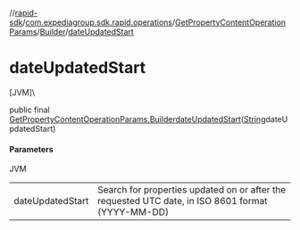 //[rapid-sdk](../../../../index.md)/[com.expediagroup.sdk.rapid.operations](../../index.md)/[GetPropertyContentOperationParams](../index.md)/[Builder](index.md)/[dateUpdatedStart](date-updated-start.md)

# dateUpdatedStart

[JVM]\

public final [GetPropertyContentOperationParams.Builder](index.md)[dateUpdatedStart](date-updated-start.md)([String](https://docs.oracle.com/javase/8/docs/api/java/lang/String.html)dateUpdatedStart)

#### Parameters

JVM

| | |
|---|---|
| dateUpdatedStart | Search for properties updated on or after the requested UTC date, in ISO 8601 format (YYYY-MM-DD) |
